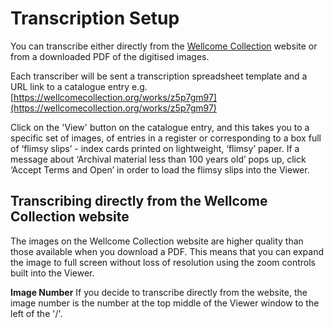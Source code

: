 # Transcription Setup

You can transcribe either directly from the [Wellcome Collection](https://wellcomecollection.org) website or from a downloaded PDF of the digitised images.

Each transcriber will be sent a transcription spreadsheet template and a URL link to a catalogue entry e.g. [https://wellcomecollection.org/works/z5p7gm97](https://wellcomecollection.org/works/z5p7gm97)

Click on the 'View' button on the catalogue entry, and this takes you to a specific set of images, of entries in a register or corresponding to a box full of ‘flimsy slips’ - index cards printed on lightweight, ‘flimsy’ paper. If a message about ‘Archival material less than 100 years old’ pops up, click ‘Accept Terms and Open’ in order to load the flimsy slips into the Viewer.

## Transcribing directly from the Wellcome Collection website

The images on the Wellcome Collection website are higher quality than those available when you download a PDF. This means that you can expand the image to full screen without loss of resolution using the zoom controls built into the Viewer.

**Image Number** If you decide to transcribe directly from the website, the image number is the number at the top middle of the Viewer window to the left of the '/'.

